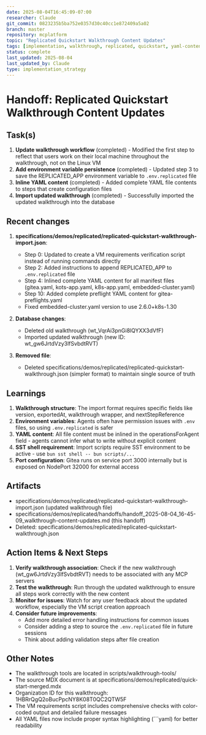 ```yaml
---
date: 2025-08-04T16:45:09-07:00
researcher: Claude
git_commit: 0823235b5ba752e0357d30c40cc1e872409a5a02
branch: master
repository: mcplatform
topic: "Replicated Quickstart Walkthrough Content Updates"
tags: [implementation, walkthrough, replicated, quickstart, yaml-content, import]
status: complete
last_updated: 2025-08-04
last_updated_by: Claude
type: implementation_strategy
---
```


# Handoff: Replicated Quickstart Walkthrough Content Updates

## Task(s)
1. **Update walkthrough workflow** (completed) - Modified the first step to reflect that users work on their local machine throughout the walkthrough, not on the Linux VM
2. **Add environment variable persistence** (completed) - Updated step 3 to save the REPLICATED_APP environment variable to `.env.replicated` file
3. **Inline YAML content** (completed) - Added complete YAML file contents to steps that create configuration files
4. **Import updated walkthrough** (completed) - Successfully imported the updated walkthrough into the database

## Recent changes
1. **specifications/demos/replicated/replicated-quickstart-walkthrough-import.json**:
   - Step 0: Updated to create a VM requirements verification script instead of running commands directly
   - Step 2: Added instructions to append REPLICATED_APP to `.env.replicated` file
   - Step 4: Inlined complete YAML content for all manifest files (gitea.yaml, kots-app.yaml, k8s-app.yaml, embedded-cluster.yaml)
   - Step 10: Added complete preflight YAML content for gitea-preflights.yaml
   - Fixed embedded-cluster.yaml version to use 2.6.0+k8s-1.30

2. **Database changes**:
   - Deleted old walkthrough (wt_VqrAi3pnGi8lQYXX3dVfF)
   - Imported updated walkthrough (new ID: wt_gw6JrtdVzy3lfSvbdtRVT)

3. **Removed file**:
   - Deleted specifications/demos/replicated/replicated-quickstart-walkthrough.json (simpler format) to maintain single source of truth

## Learnings
1. **Walkthrough structure**: The import format requires specific fields like version, exportedAt, walkthrough wrapper, and nextStepReference
2. **Environment variables**: Agents often have permission issues with `.env` files, so using `.env.replicated` is safer
3. **YAML content**: All file content must be inlined in the operationsForAgent field - agents cannot infer what to write without explicit content
4. **SST shell requirement**: Import scripts require SST environment to be active - use `bun sst shell -- bun scripts/...`
5. **Port configuration**: Gitea runs on service port 3000 internally but is exposed on NodePort 32000 for external access

## Artifacts
- specifications/demos/replicated/replicated-quickstart-walkthrough-import.json (updated walkthrough file)
- specifications/demos/replicated/handoffs/handoff_2025-08-04_16-45-09_walkthrough-content-updates.md (this handoff)
- Deleted: specifications/demos/replicated/replicated-quickstart-walkthrough.json

## Action Items & Next Steps
1. **Verify walkthrough association**: Check if the new walkthrough (wt_gw6JrtdVzy3lfSvbdtRVT) needs to be associated with any MCP servers
2. **Test the walkthrough**: Run through the updated walkthrough to ensure all steps work correctly with the new content
3. **Monitor for issues**: Watch for any user feedback about the updated workflow, especially the VM script creation approach
4. **Consider future improvements**:
   - Add more detailed error handling instructions for common issues
   - Consider adding a step to source the `.env.replicated` file in future sessions
   - Think about adding validation steps after file creation

## Other Notes
- The walkthrough tools are located in scripts/walkthrough-tools/
- The source MDX document is at specifications/demos/replicated/quick-start-merged.mdx
- Organization ID for this walkthrough: 1HBRrQgQ2oBucPpcNY8K08T0QC2QTW5F
- The VM requirements script includes comprehensive checks with color-coded output and detailed failure messages
- All YAML files now include proper syntax highlighting (```yaml) for better readability